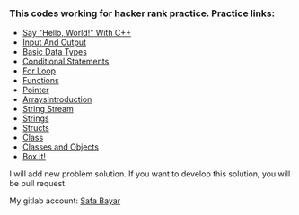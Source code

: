 ### This codes working for hacker rank practice. Practice links:


- [Say "Hello, World!" With C++](https://github.com/rection/HackerRank/tree/update/c%2B%2B/HackerRank/c%2B%2B/SayHello%2CWorld!WithC%2B%2B)
- [Input And Output](https://github.com/rection/HackerRank/tree/update/c%2B%2B/HackerRank/c%2B%2B/InputandOutput)
- [Basic Data Types](https://github.com/rection/HackerRank/tree/update/c%2B%2B/HackerRank/c%2B%2B/BasicDataTypes)
- [Conditional Statements](https://github.com/rection/HackerRank/tree/update/c%2B%2B/HackerRank/c%2B%2B/ConditionalStatements)
- [For Loop](https://github.com/rection/HackerRank/tree/update/c%2B%2B/HackerRank/c%2B%2B/ForLoop)
- [Functions](https://github.com/rection/HackerRank/tree/update/c%2B%2B/HackerRank/c%2B%2B/Functions)
- [Pointer](https://github.com/rection/HackerRank/tree/update/c%2B%2B/HackerRank/c%2B%2B/Pointer)
- [ArraysIntroduction](https://github.com/rection/HackerRank/tree/update/c%2B%2B/HackerRank/c%2B%2B/ArraysIntroduction)
- [String Stream](https://github.com/rection/HackerRank/tree/update/c%2B%2B/HackerRank/c%2B%2B/StringStream)
- [Strings](https://github.com/rection/HackerRank/tree/update/c%2B%2B/HackerRank/c%2B%2B/Strings)
- [Structs](https://github.com/rection/HackerRank/tree/update/c%2B%2B/HackerRank/c%2B%2B/Structs)
- [Class](https://github.com/rection/HackerRank/tree/update/c%2B%2B/HackerRank/c%2B%2B/Class)
- [Classes and Objects](https://github.com/rection/HackerRank/tree/update/c%2B%2B/HackerRank/c%2B%2B/ClassAndObjects)
- [Box it!](https://github.com/rection/HackerRank/tree/update/c%2B%2B/HackerRank/c%2B%2B/BoxIt)


I will add new problem solution. If you want to develop this solution, you will be pull request.


My gitlab account: [Safa Bayar](https://gitlab.com/rection)

